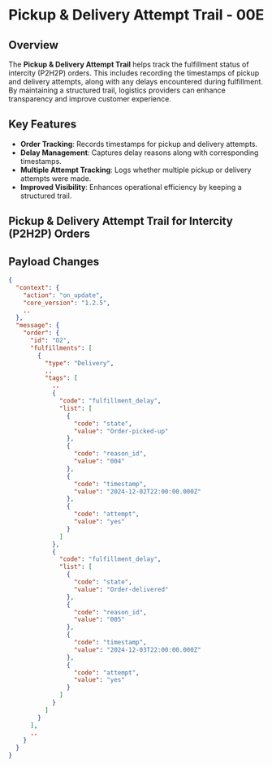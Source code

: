 # Pickup & Delivery Attempt Trail - 00E

## Overview
The **Pickup & Delivery Attempt Trail** helps track the fulfillment status of intercity (P2H2P) orders. This includes recording the timestamps of pickup and delivery attempts, along with any delays encountered during fulfillment. By maintaining a structured trail, logistics providers can enhance transparency and improve customer experience.

## Key Features
- **Order Tracking**: Records timestamps for pickup and delivery attempts.
- **Delay Management**: Captures delay reasons along with corresponding timestamps.
- **Multiple Attempt Tracking**: Logs whether multiple pickup or delivery attempts were made.
- **Improved Visibility**: Enhances operational efficiency by keeping a structured trail.

## Pickup & Delivery Attempt Trail for Intercity (P2H2P) Orders

## Payload Changes

```json
{
  "context": {
    "action": "on_update",
    "core_version": "1.2.5",
    ..
  },
  "message": {
    "order": {
      "id": "O2",
      "fulfillments": [
        {
          "type": "Delivery",
          ..
          "tags": [
            ..
            {
              "code": "fulfillment_delay",
              "list": [
                {
                  "code": "state",
                  "value": "Order-picked-up"
                },
                {
                  "code": "reason_id",
                  "value": "004"
                },
                {
                  "code": "timestamp",
                  "value": "2024-12-02T22:00:00.000Z"
                },
                {
                  "code": "attempt",
                  "value": "yes"
                }
              ]
            },
            {
              "code": "fulfillment_delay",
              "list": [
                {
                  "code": "state",
                  "value": "Order-delivered"
                },
                {
                  "code": "reason_id",
                  "value": "005"
                },
                {
                  "code": "timestamp",
                  "value": "2024-12-03T22:00:00.000Z"
                },
                {
                  "code": "attempt",
                  "value": "yes"
                }
              ]
            }
          ]
        }
      ],
      ..
    }
  }
}
```
